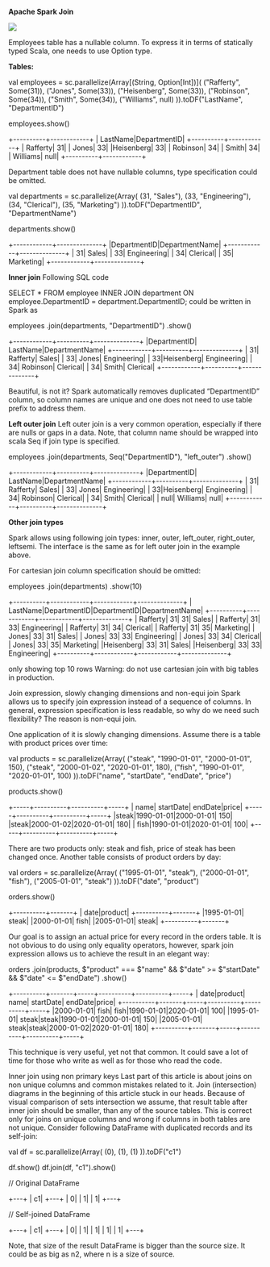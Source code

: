 **Apache Spark Join**


![](http://kirillpavlov.com/images/join-types.png)



Employees table has a nullable column. To express it in terms of statically typed Scala, one needs to use Option type.

**Tables:**

val employees = sc.parallelize(Array[(String, Option[Int])](
  ("Rafferty", Some(31)), ("Jones", Some(33)), ("Heisenberg", Some(33)), ("Robinson", Some(34)), ("Smith", Some(34)), ("Williams", null)
)).toDF("LastName", "DepartmentID")

employees.show()

+----------+------------+
|  LastName|DepartmentID|
+----------+------------+
|  Rafferty|          31|
|     Jones|          33|
|Heisenberg|          33|
|  Robinson|          34|
|     Smith|          34|
|  Williams|        null|
+----------+------------+


Department table does not have nullable columns, type specification could be omitted.

val departments = sc.parallelize(Array(
  (31, "Sales"), (33, "Engineering"), (34, "Clerical"),
  (35, "Marketing")
)).toDF("DepartmentID", "DepartmentName")

departments.show()

+------------+--------------+
|DepartmentID|DepartmentName|
+------------+--------------+
|          31|         Sales|
|          33|   Engineering|
|          34|      Clerical|
|          35|     Marketing|
+------------+--------------+


**Inner join**
Following SQL code

SELECT *
FROM employee 
INNER JOIN department
ON employee.DepartmentID = department.DepartmentID;
could be written in Spark as

employees
  .join(departments, "DepartmentID")
  .show()


+------------+----------+--------------+
|DepartmentID|  LastName|DepartmentName|
+------------+----------+--------------+
|          31|  Rafferty|         Sales|
|          33|     Jones|   Engineering|
|          33|Heisenberg|   Engineering|
|          34|  Robinson|      Clerical|
|          34|     Smith|      Clerical|
+------------+----------+--------------+


Beautiful, is not it? Spark automatically removes duplicated “DepartmentID” column, so column names are unique and one does not need to use table prefix to address them.

**Left outer join**
Left outer join is a very common operation, especially if there are nulls or gaps in a data. Note, that column name should be wrapped into scala Seq if join type is specified.

employees
  .join(departments, Seq("DepartmentID"), "left_outer")
  .show()

+------------+----------+--------------+
|DepartmentID|  LastName|DepartmentName|
+------------+----------+--------------+
|          31|  Rafferty|         Sales|
|          33|     Jones|   Engineering|
|          33|Heisenberg|   Engineering|
|          34|  Robinson|      Clerical|
|          34|     Smith|      Clerical|
|        null|  Williams|          null|
+------------+----------+--------------+


**Other join types**

Spark allows using following join types: inner, outer, left_outer, right_outer, leftsemi. The interface is the same as for left outer join in the example above.

For cartesian join column specification should be omitted:

employees
  .join(departments)
  .show(10)

+----------+------------+------------+--------------+
|  LastName|DepartmentID|DepartmentID|DepartmentName|
+----------+------------+------------+--------------+
|  Rafferty|          31|          31|         Sales|
|  Rafferty|          31|          33|   Engineering|
|  Rafferty|          31|          34|      Clerical|
|  Rafferty|          31|          35|     Marketing|
|     Jones|          33|          31|         Sales|
|     Jones|          33|          33|   Engineering|
|     Jones|          33|          34|      Clerical|
|     Jones|          33|          35|     Marketing|
|Heisenberg|          33|          31|         Sales|
|Heisenberg|          33|          33|   Engineering|
+----------+------------+------------+--------------+


only showing top 10 rows
Warning: do not use cartesian join with big tables in production.

Join expression, slowly changing dimensions and non-equi join
Spark allows us to specify join expression instead of a sequence of columns. In general, expression specification is less readable, so why do we need such flexibility? The reason is non-equi join.

One application of it is slowly changing dimensions. Assume there is a table with product prices over time:

val products = sc.parallelize(Array(
  ("steak", "1990-01-01", "2000-01-01", 150),
  ("steak", "2000-01-02", "2020-01-01", 180),
  ("fish", "1990-01-01", "2020-01-01", 100)
)).toDF("name", "startDate", "endDate", "price")

products.show()

+-----+----------+----------+-----+
| name| startDate|   endDate|price|
+-----+----------+----------+-----+
|steak|1990-01-01|2000-01-01|  150|
|steak|2000-01-02|2020-01-01|  180|
| fish|1990-01-01|2020-01-01|  100|
+-----+----------+----------+-----+


There are two products only: steak and fish, price of steak has been changed once. Another table consists of product orders by day:

val orders = sc.parallelize(Array(
  ("1995-01-01", "steak"),
  ("2000-01-01", "fish"),
  ("2005-01-01", "steak")
)).toDF("date", "product")

orders.show()

+----------+-------+
|      date|product|
+----------+-------+
|1995-01-01|  steak|
|2000-01-01|   fish|
|2005-01-01|  steak|
+----------+-------+


Our goal is to assign an actual price for every record in the orders table. It is not obvious to do using only equality operators, however, spark join expression allows us to achieve the result in an elegant way:

orders
  .join(products, $"product" === $"name" && $"date" >= $"startDate" && $"date" <= $"endDate")
  .show()

+----------+-------+-----+----------+----------+-----+
|      date|product| name| startDate|   endDate|price|
+----------+-------+-----+----------+----------+-----+
|2000-01-01|   fish| fish|1990-01-01|2020-01-01|  100|
|1995-01-01|  steak|steak|1990-01-01|2000-01-01|  150|
|2005-01-01|  steak|steak|2000-01-02|2020-01-01|  180|
+----------+-------+-----+----------+----------+-----+


This technique is very useful, yet not that common. It could save a lot of time for those who write as well as for those who read the code.

Inner join using non primary keys
Last part of this article is about joins on non unique columns and common mistakes related to it. Join (intersection) diagrams in the beginning of this article stuck in our heads. Because of visual comparison of sets intersection we assume, that result table after inner join should be smaller, than any of the source tables. This is correct only for joins on unique columns and wrong if columns in both tables are not unique. Consider following DataFrame with duplicated records and its self-join:

val df = sc.parallelize(Array(
  (0), (1), (1)
)).toDF("c1")

df.show()
df.join(df, "c1").show()

// Original DataFrame

+---+
| c1|
+---+
|  0|
|  1|
|  1|
+---+

// Self-joined DataFrame

+---+
| c1|
+---+
|  0|
|  1|
|  1|
|  1|
|  1|
+---+


Note, that size of the result DataFrame is bigger than the source size. It could be as big as n2, where n is a size of source.
